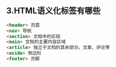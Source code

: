 ## 3.HTML语义化标签有哪些
```html
<header> 页眉
<nav> 导航
<section> 文档中的区段
<main> 文档的主要内容区域
<article> 独立于文档的其余部分。文章、评论等
<aside> 侧边栏
<footer> 页脚
```